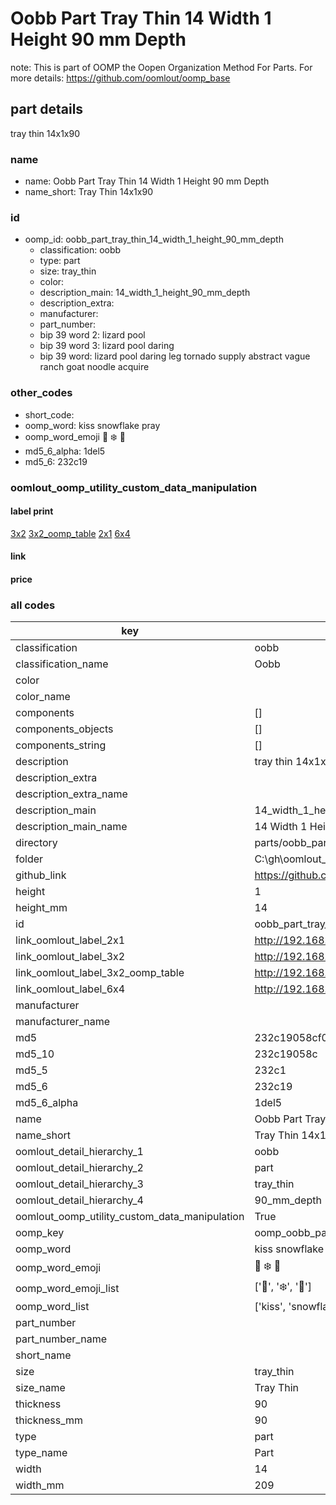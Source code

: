 # Oobb Part Tray Thin 14 Width 1 Height 90 mm Depth  

note: This is part of OOMP the Oopen Organization Method For Parts. For more details: https://github.com/oomlout/oomp_base

##  part details
  



tray thin 14x1x90



### name
* name: Oobb Part Tray Thin 14 Width 1 Height 90 mm Depth
* name_short: Tray Thin 14x1x90 
### id
* oomp_id: oobb_part_tray_thin_14_width_1_height_90_mm_depth
  * classification: oobb
  * type: part
  * size: tray_thin
  * color: 
  * description_main: 14_width_1_height_90_mm_depth
  * description_extra: 
  * manufacturer: 
  * part_number: 
  * bip 39 word 2: lizard pool
  * bip 39 word 3: lizard pool daring
  * bip 39 word: lizard pool daring leg tornado supply abstract vague ranch goat noodle acquire

### other_codes
* short_code: 
* oomp_word: kiss snowflake pray
* oomp_word_emoji :kiss: :snowflake: :pray:
* md5_6_alpha: 1del5
* md5_6: 232c19






### oomlout_oomp_utility_custom_data_manipulation
#### label print
[3x2](http://192.168.1.245:1112/?label=oomp%201del5)
[3x2_oomp_table](http://192.168.1.108:1112/?label=oomp%201del5)
[2x1](http://192.168.1.242:1112/?label=oomp%201del5)
[6x4](http://192.168.1.55:1112/?label=oomp%201del5)    

#### link

                              

#### price







### all codes 
| key | value |  
| --- | --- |  
| classification | oobb |  
| classification_name | Oobb |  
| color |  |  
| color_name |  |  
| components | [] |  
| components_objects | [] |  
| components_string | [] |  
| description | tray thin 14x1x90 |  
| description_extra |  |  
| description_extra_name |  |  
| description_main | 14_width_1_height_90_mm_depth |  
| description_main_name | 14 Width 1 Height 90 mm Depth |  
| directory | parts/oobb_part_tray_thin_14_width_1_height_90_mm_depth |  
| folder | C:\gh\oomlout_oobb_version_4_generated_parts\things\oobb_part_tray_thin_14_width_1_height_90_mm_depth |  
| github_link | https://github.com/oomlout/oomlout_oomp_part_src/tree/main/parts/oobb_part_tray_thin_14_width_1_height_90_mm_depth |  
| height | 1 |  
| height_mm | 14 |  
| id | oobb_part_tray_thin_14_width_1_height_90_mm_depth |  
| link_oomlout_label_2x1 | http://192.168.1.242:1112/?label=oomp%201del5 |  
| link_oomlout_label_3x2 | http://192.168.1.245:1112/?label=oomp%201del5 |  
| link_oomlout_label_3x2_oomp_table | http://192.168.1.108:1112/?label=oomp%201del5 |  
| link_oomlout_label_6x4 | http://192.168.1.55:1112/?label=oomp%201del5 |  
| manufacturer |  |  
| manufacturer_name |  |  
| md5 | 232c19058cf0a01f6772b7f46f2a0416 |  
| md5_10 | 232c19058c |  
| md5_5 | 232c1 |  
| md5_6 | 232c19 |  
| md5_6_alpha | 1del5 |  
| name | Oobb Part Tray Thin 14 Width 1 Height 90 mm Depth |  
| name_short | Tray Thin 14x1x90  |  
| oomlout_detail_hierarchy_1 | oobb |  
| oomlout_detail_hierarchy_2 | part |  
| oomlout_detail_hierarchy_3 | tray_thin |  
| oomlout_detail_hierarchy_4 | 90_mm_depth |  
| oomlout_oomp_utility_custom_data_manipulation | True |  
| oomp_key | oomp_oobb_part_tray_thin_14_width_1_height_90_mm_depth |  
| oomp_word | kiss snowflake pray |  
| oomp_word_emoji | :kiss: :snowflake: :pray: |  
| oomp_word_emoji_list | [':kiss:', ':snowflake:', ':pray:'] |  
| oomp_word_list | ['kiss', 'snowflake', 'pray'] |  
| part_number |  |  
| part_number_name |  |  
| short_name |  |  
| size | tray_thin |  
| size_name | Tray Thin |  
| thickness | 90 |  
| thickness_mm | 90 |  
| type | part |  
| type_name | Part |  
| width | 14 |  
| width_mm | 209 |  
